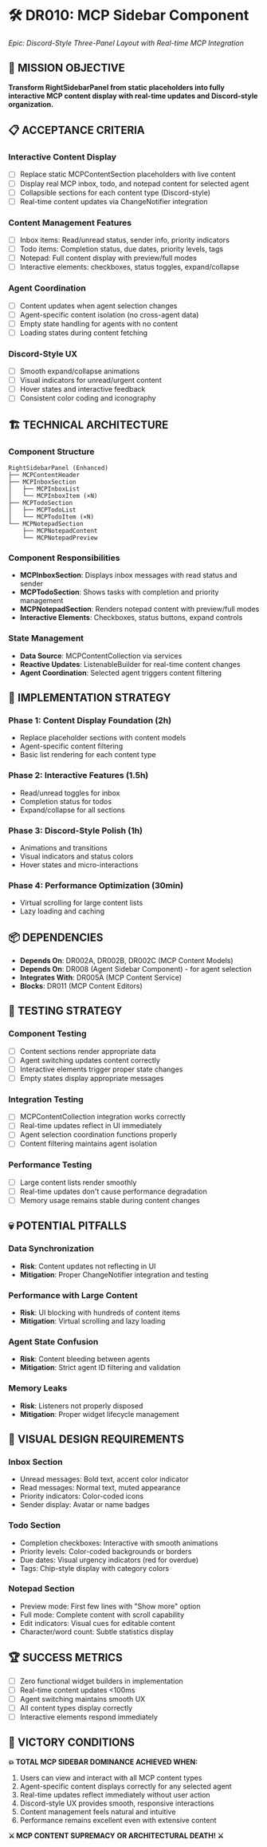 # 🛠️ DR010: MCP Sidebar Component
*Epic: Discord-Style Three-Panel Layout with Real-time MCP Integration*

## 🎯 MISSION OBJECTIVE
**Transform RightSidebarPanel from static placeholders into fully interactive MCP content display with real-time updates and Discord-style organization.**

## 📋 ACCEPTANCE CRITERIA

### Interactive Content Display
- [ ] Replace static MCPContentSection placeholders with live content
- [ ] Display real MCP inbox, todo, and notepad content for selected agent
- [ ] Collapsible sections for each content type (Discord-style)
- [ ] Real-time content updates via ChangeNotifier integration

### Content Management Features
- [ ] Inbox items: Read/unread status, sender info, priority indicators
- [ ] Todo items: Completion status, due dates, priority levels, tags
- [ ] Notepad: Full content display with preview/full modes
- [ ] Interactive elements: checkboxes, status toggles, expand/collapse

### Agent Coordination
- [ ] Content updates when agent selection changes
- [ ] Agent-specific content isolation (no cross-agent data)
- [ ] Empty state handling for agents with no content
- [ ] Loading states during content fetching

### Discord-Style UX
- [ ] Smooth expand/collapse animations
- [ ] Visual indicators for unread/urgent content
- [ ] Hover states and interactive feedback
- [ ] Consistent color coding and iconography

## 🏗️ TECHNICAL ARCHITECTURE

### Component Structure
```
RightSidebarPanel (Enhanced)
├── MCPContentHeader
├── MCPInboxSection
│   ├── MCPInboxList
│   └── MCPInboxItem (×N)
├── MCPTodoSection
│   ├── MCPTodoList
│   └── MCPTodoItem (×N)
└── MCPNotepadSection
    ├── MCPNotepadContent
    └── MCPNotepadPreview
```

### Component Responsibilities
- **MCPInboxSection**: Displays inbox messages with read status and sender
- **MCPTodoSection**: Shows tasks with completion and priority management
- **MCPNotepadSection**: Renders notepad content with preview/full modes
- **Interactive Elements**: Checkboxes, status buttons, expand controls

### State Management
- **Data Source**: MCPContentCollection via services
- **Reactive Updates**: ListenableBuilder for real-time content changes
- **Agent Coordination**: Selected agent triggers content filtering

## 🔧 IMPLEMENTATION STRATEGY

### Phase 1: Content Display Foundation (2h)
- Replace placeholder sections with content models
- Agent-specific content filtering
- Basic list rendering for each content type

### Phase 2: Interactive Features (1.5h)
- Read/unread toggles for inbox
- Completion status for todos
- Expand/collapse for all sections

### Phase 3: Discord-Style Polish (1h)
- Animations and transitions
- Visual indicators and status colors
- Hover states and micro-interactions

### Phase 4: Performance Optimization (30min)
- Virtual scrolling for large content lists
- Lazy loading and caching

## 📦 DEPENDENCIES
- **Depends On**: DR002A, DR002B, DR002C (MCP Content Models)
- **Depends On**: DR008 (Agent Sidebar Component) - for agent selection
- **Integrates With**: DR005A (MCP Content Service)
- **Blocks**: DR011 (MCP Content Editors)

## 🧪 TESTING STRATEGY

### Component Testing
- [ ] Content sections render appropriate data
- [ ] Agent switching updates content correctly
- [ ] Interactive elements trigger proper state changes
- [ ] Empty states display appropriate messages

### Integration Testing
- [ ] MCPContentCollection integration works correctly
- [ ] Real-time updates reflect in UI immediately
- [ ] Agent selection coordination functions properly
- [ ] Content filtering maintains agent isolation

### Performance Testing
- [ ] Large content lists render smoothly
- [ ] Real-time updates don't cause performance degradation
- [ ] Memory usage remains stable during content changes

## 💀 POTENTIAL PITFALLS

### Data Synchronization
- **Risk**: Content updates not reflecting in UI
- **Mitigation**: Proper ChangeNotifier integration and testing

### Performance with Large Content
- **Risk**: UI blocking with hundreds of content items
- **Mitigation**: Virtual scrolling and lazy loading

### Agent State Confusion
- **Risk**: Content bleeding between agents
- **Mitigation**: Strict agent ID filtering and validation

### Memory Leaks
- **Risk**: Listeners not properly disposed
- **Mitigation**: Proper widget lifecycle management

## 🎨 VISUAL DESIGN REQUIREMENTS

### Inbox Section
- Unread messages: Bold text, accent color indicator
- Read messages: Normal text, muted appearance
- Priority indicators: Color-coded icons
- Sender display: Avatar or name badges

### Todo Section
- Completion checkboxes: Interactive with smooth animations
- Priority levels: Color-coded backgrounds or borders
- Due dates: Visual urgency indicators (red for overdue)
- Tags: Chip-style display with category colors

### Notepad Section
- Preview mode: First few lines with "Show more" option
- Full mode: Complete content with scroll capability
- Edit indicators: Visual cues for editable content
- Character/word count: Subtle statistics display

## 🏆 SUCCESS METRICS
- [ ] Zero functional widget builders in implementation
- [ ] Real-time content updates <100ms
- [ ] Agent switching maintains smooth UX
- [ ] All content types display correctly
- [ ] Interactive elements respond immediately

## 🎯 VICTORY CONDITIONS
**💥 TOTAL MCP SIDEBAR DOMINANCE ACHIEVED WHEN:**
1. Users can view and interact with all MCP content types
2. Agent-specific content displays correctly for any selected agent
3. Real-time updates reflect immediately without user action
4. Discord-style UX provides smooth, responsive interactions
5. Content management feels natural and intuitive
6. Performance remains excellent even with extensive content

**⚔️ MCP CONTENT SUPREMACY OR ARCHITECTURAL DEATH! ⚔️** 